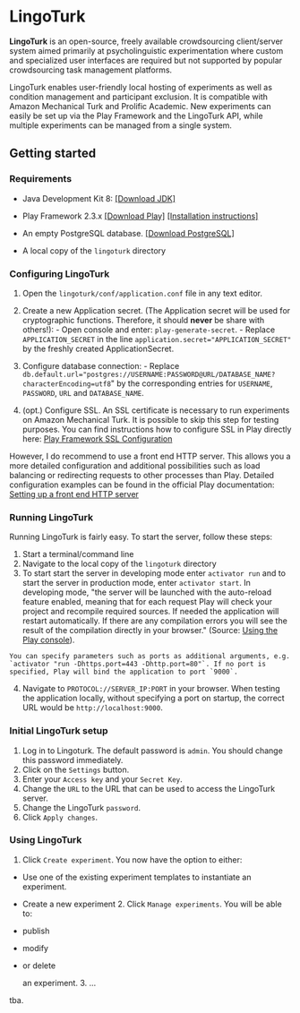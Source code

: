 # LingoTurk

  **LingoTurk** is an open-source, freely available crowdsourcing
  client/server system aimed primarily at psycholinguistic
  experimentation where custom and specialized user interfaces are
  required but not supported by popular crowdsourcing task management
  platforms.
  
  LingoTurk enables user-friendly local hosting of
  experiments as well as condition management and participant
  exclusion. It is compatible with Amazon Mechanical Turk and Prolific
  Academic.  New experiments can easily be set up via the Play
  Framework and the LingoTurk API, while multiple experiments can be
  managed from a single system.
  
## Getting started
  
### Requirements

  - Java Development Kit 8: [[Download JDK]](http://www.oracle.com/technetwork/java/javase/downloads/jdk8-downloads-2133151.html "JDK 8")
  
  - Play Framework 2.3.x [[Download Play]](https://downloads.typesafe.com/typesafe-activator/1.3.7/typesafe-activator-1.3.7-minimal.zip "Play Framework 2.3.x") [[Installation instructions]](https://www.playframework.com/documentation/2.3.x/Installing "Play Installation instructions")
  
  - An empty PostgreSQL database. [[Download PostgreSQL]](http://www.postgresql.org/download/ "PostgreSQL")
  
  - A local copy of the `lingoturk` directory
  
  
### Configuring LingoTurk

   1. Open the `lingoturk/conf/application.conf` file in any text editor.
   
   2. Create a new Application secret. (The Application secret will be used for cryptographic functions. Therefore, it should **never** be share with others!):
   	- Open console and enter: `play-generate-secret`.
  	- Replace `APPLICATION_SECRET` in the line `application.secret="APPLICATION_SECRET"` by the freshly created ApplicationSecret.
 
   3. Configure database connection:
   	- Replace `db.default.url="postgres://USERNAME:PASSWORD@URL/DATABASE_NAME?characterEncoding=utf8`" by the corresponding entries for `USERNAME`, `PASSWORD`, `URL` and `DATABASE_NAME`.
    
   4. (opt.) Configure SSL. An SSL certificate is necessary to run experiments on Amazon Mechanical Turk. It is possible to skip this step for testing purposes. You can find instructions how to configure SSL in Play directly here: [Play Framework SSL Configuration](https://www.playframework.com/documentation/2.3.x/ConfiguringHttps "Play Framework SSL Configuration")
   
   However, I do recommend to use a front end HTTP server. This allows you a more detailed configuration and additional possibilities such as load balancing or redirecting requests to other processes than Play. Detailed configuration examples can be found in the official Play documentation: [Setting up a front end HTTP server](https://playframework.com/documentation/2.3.x/HTTPServer "Setting up a front end HTTP server") 

### Running LingoTurk

   Running LingoTurk is fairly easy. To start the server, follow these steps:
   1. Start a terminal/command line
   2. Navigate to the local copy of the `lingoturk` directory
   3. To start start the server in developing mode enter `activator run` and to start the server in production mode, enter `activator start`. In developing mode, "the server will be launched with the auto-reload feature enabled, meaning that for each request Play will check your project and recompile required sources. If needed the application will restart automatically. If there are any compilation errors you will see the result of the compilation directly in your browser." (Source: [Using the Play console](https://www.playframework.com/documentation/2.3.x/PlayConsole "Using the Play console")).
   
   	You can specify parameters such as ports as additional arguments, e.g. `activator "run -Dhttps.port=443 -Dhttp.port=80"`. If no port is specified, Play will bind the application to port `9000`.
   4. Navigate to `PROTOCOL://SERVER_IP:PORT` in your browser. When testing the application locally, without specifying a port on startup, the correct URL would be `http://localhost:9000`.
   
### Initial LingoTurk setup

   1. Log in to Lingoturk. The default password is `admin`. You should change this password immediately.
   2. Click on the `Settings` button. 
   3. Enter your `Access key` and your `Secret Key`.
   4. Change the `URL` to the URL that can be used to access the LingoTurk server.
   5. Change the LingoTurk `password`.
   6. Click `Apply changes`.
 
### Using LingoTurk

   1. Click `Create experiment`. You now have the option to either:
+ Use one of the existing experiment templates to instantiate an experiment.
+ Create a new experiment
   2. Click `Manage experiments`. You will be able to: 
+ publish
+ modify
+ or delete

	 an experiment.
   3.  ...
   
tba.
